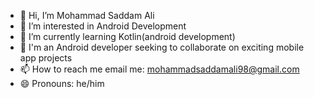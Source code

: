 - 👋 Hi, I’m Mohammad Saddam Ali
- 👀 I’m interested in Android Development
- 🌱 I’m currently learning Kotlin(android development)
- 💞️ I'm an Android developer seeking to collaborate on exciting mobile app projects
- 📫 How to reach me email me: mohammadsaddamali98@gmail.com
- 😄 Pronouns: he/him

